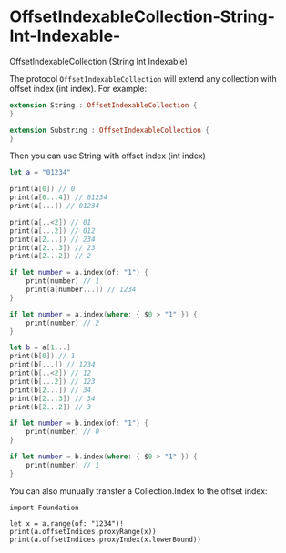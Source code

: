# OffsetIndexableCollection-String-Int-Indexable-
OffsetIndexableCollection (String Int Indexable)

The protocol   `OffsetIndexableCollection` will extend any collection with offset index (int index).
For example:

```Swift
extension String : OffsetIndexableCollection {
}

extension Substring : OffsetIndexableCollection {
}
```
Then you can use String with offset index (int index)
```Swift
let a = "01234"

print(a[0]) // 0
print(a[0...4]) // 01234
print(a[...]) // 01234

print(a[..<2]) // 01
print(a[...2]) // 012
print(a[2...]) // 234
print(a[2...3]) // 23
print(a[2...2]) // 2

if let number = a.index(of: "1") {
    print(number) // 1
    print(a[number...]) // 1234
}

if let number = a.index(where: { $0 > "1" }) {
    print(number) // 2
}

let b = a[1...]
print(b[0]) // 1
print(b[...]) // 1234
print(b[..<2]) // 12
print(b[...2]) // 123
print(b[2...]) // 34
print(b[2...3]) // 34
print(b[2...2]) // 3

if let number = b.index(of: "1") {
    print(number) // 0
}

if let number = b.index(where: { $0 > "1" }) {
    print(number) // 1
}

```
You can also munually transfer a Collection.Index to the offset index:

```
import Foundation

let x = a.range(of: "1234")!
print(a.offsetIndices.proxyRange(x))
print(a.offsetIndices.proxyIndex(x.lowerBound))
```

